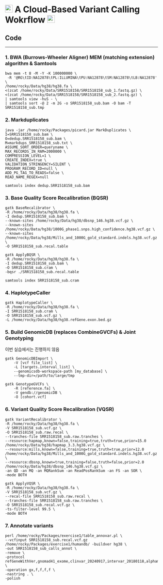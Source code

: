 # <img src="https://raw.githubusercontent.com/Tarikul-Islam-Anik/Telegram-Animated-Emojis/main/Objects/Books.webp" alt="Books" width="25" height="25" /> A Cloud-Based Variant Calling Wokrflow <img src="https://raw.githubusercontent.com/Tarikul-Islam-Anik/Telegram-Animated-Emojis/main/Objects/Books.webp" alt="Books" width="25" height="25" />

## Code
---
### 1. BWA (Burrows-Wheeler Aligner) MEM (matching extension) algorithm & Samtools

```
bwa mem -t 8 -M -Y -K 100000000 \
 -R '@RG\tID:NA12878\tPL:ILLUMINA\tPU:NA12878\tSM:NA12878\tLB:NA12878' \
/home/rocky/Data/hg38/hg38.fa \
<(zcat /home/rocky/Data/SRR1518158/SRR1518158_sub_1.fastq.gz) \
<(zcat /home/rocky/Data/SRR1518158/SRR1518158_sub_2.fastq.gz) \
| samtools view -huS - \
| samtools sort -@ 2 -m 2G -o SRR1518158_sub.bam -O bam -T SRR1518158_sub.tmp
```


### 2. Markduplicates

```
java -jar /home/rocky/Packages/picard.jar MarkDuplicates \
I=SRR1518158_sub.bam \
O=dedup.SRR1518158_sub.bam \
M=markdups_SRR1518158_sub.txt \
ASSUME_SORT_ORDER=queryname \
MAX_RECORDS_IN_RAM=2000000 \
COMPRESSION_LEVEL=1 \
CREATE_INDEX=true \
VALIDATION_STRINGENCY=SILENT \
PROGRAM_RECORD_ID=null \
ADD_PG_TAG_TO_READS=false \
READ_NAME_REGEX=null 
```
```
samtools index dedup.SRR1518158_sub.bam
```

### 3. Base Quality Score Recalibration (BQSR)

```
gatk BaseRecalibrator \
-R /home/rocky/Data/hg38/hg38.fa \
-I dedup.SRR1518158_sub.bam \
--known-sites /home/rocky/Data/hg38/dbsnp_146.hg38.vcf.gz \
--known-sites /home/rocky/Data/hg38/1000G_phase1.snps.high_confidence.hg38.vcf.gz \
--known-sites /home/rocky/Data/hg38/Mills_and_1000G_gold_standard.indels.hg38.vcf.gz \
-O SRR1518158_sub.recal.table
```

```
gatk ApplyBQSR \
-R /home/rocky/Data/hg38/hg38.fa \
-I dedup.SRR1518158_sub.bam \
-O SRR1518158_sub.cram \
-bqsr ./SRR1518158_sub.recal.table 
```

```
samtools index SRR1518158_sub.cram 
```



### 4. HaplotypeCaller

```
gatk HaplotypeCaller \
-R /home/rocky/Data/hg38/hg38.fa \
-I SRR1518158_sub.cram \
-O SRR1518158_sub.vcf.gz \
-L /home/rocky/Data/hg38/hg38.refGene.exon.bed.gz 
```


### 5. Build GenomicDB (replaces CombineGVCFs) & Joint Genotyping 
이번 실습에서는 진행하지 않음
```
gatk GenomicDBImport \
	-V [vcf file_list] \ 
	-L [targets.interval_list] \ 
	--genomicsdb-workspace-path [my_database] \
	--tmp-dir=/path/to/large/tmp
```

```
gatk GenotypeGVCFs \ 
	-R [reference.fa] \ 
	-V gendb://genomicDB \
	-O [cohort.vcf]
```


### 6. Variant Quality Score Recalibration (VQSR) 
```
gatk VariantRecalibrator \
-R /home/rocky/Data/hg38/hg38.fa \
-V SRR1518158_sub.vcf.gz \
-O SRR1518158_sub.raw.recal \
--tranches-file SRR1518158_sub.raw.tranches \
--resource:hapmap,known=false,training=true,truth=true,prior=15.0 /home/rocky/Data/hg38/hapmap_3.3.hg38.vcf.gz \
--resource:mills,known=false,training=true,truth=true,prior=12.0 /home/rocky/Data/hg38/Mills_and_1000G_gold_standard.indels.hg38.vcf.gz \
--resource:dbsnp,known=true,training=false,truth=false,prior=2.0 /home/rocky/Data/hg38/dbsnp_146.hg38.vcf.gz \
-an QD -an MQ -an MQRankSum -an ReadPosRankSum -an FS -an SOR \
-mode BOTH
```

```
gatk ApplyVQSR \
-R /home/rocky/Data/hg38/hg38.fa \
-V SRR1518158_sub.vcf.gz \
--recal-file SRR1518158_sub.raw.recal \
--tranches-file SRR1518158_sub.raw.tranches \
-O SRR1518158_sub.recal.vcf.gz \
-ts-filter-level 99.5 \
-mode BOTH
```


### 7. Annotate variants

```
perl /home/rocky/Packages/exercise1/table_annovar.pl \
--vcfinput SRR1518158_sub.recal.vcf.gz /home/rocky/Packages/exercise1/humandb/ -buildver hg38 \
-out SRR1518158_sub_calls_annot \
-remove \
-protocol refGeneWithVer,gnomad41_exome,clinvar_20240917,intervar_20180118,alphamissense \
-operation gx,f,f,f,f \
-nastring . \
-polish
```
